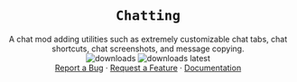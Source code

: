 <div align="center">

# `Chatting`
A chat mod adding utilities such as extremely customizable chat tabs, chat shortcuts, chat screenshots, and message copying.\
<img alt="downloads" src="https://img.shields.io/github/downloads/Polyfrost/Chatting/total?color=F5C400&style=for-the-badge" /> <img alt="downloads latest" src="https://img.shields.io/github/downloads-pre/Polyfrost/Chatting/latest/total?color=F5C400&style=for-the-badge" />\
[Report a Bug][bugreps]
·
[Request a Feature][featreqs]
·
[Documentation][docs]

</div>

[bugreps]: https://github.com/Polyfrost/Chatting/issues
[featreqs]: https://polyfrost.cc/discord
[docs]: docs/docs.md
